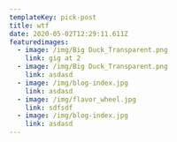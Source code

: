 ```yaml
---
templateKey: pick-post
title: wtf
date: 2020-05-02T12:29:11.611Z
featuredimages:
  - image: /img/Big Duck_Transparent.png
    link: gig at 2
  - image: /img/Big Duck_Transparent.png
    link: asdasd
  - image: /img/blog-index.jpg
    link: asdasd
  - image: /img/flavor_wheel.jpg
    link: sdfsdf
  - image: /img/blog-index.jpg
    link: asdasd
---
```


